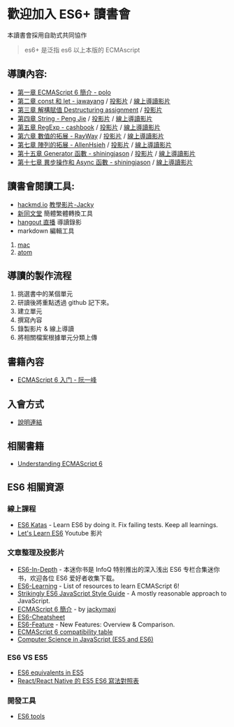 # 歡迎加入 ES6+ 讀書會
本讀書會採用自助式共同協作
> es6+ 是泛指 es6 以上本版的 ECMAscript

## 導讀內容:
* [第一章 ECMAScript 6 簡介 - polo](chapter-01)
* [第二章 const 和 let - jawayang](chapter-02) / [投影片](https://hackmd.io/p/rJvZCMUM#/) / [線上導讀影片](https://youtu.be/mzQTOIaEqMs)
* [第三章 解構賦值 Destructuring assignment](chapter-03) / [投影片](https://hackmd.io/p/HJcb_nKf#/) 
* [第四章 String - Peng Jie](chapter-04) / [投影片](https://hackmd.io/p/S10A0p5G#/) / [線上導讀影片](https://www.youtube.com/watch?v=7LOpj19J4nw)
* [第五章 RegExp - cashbook](chapter-05) / [投影片](https://hackmd.io/p/rkHAATpM#/) / [線上導讀影片](https://www.youtube.com/watch?v=eDvxODarM3U)
* [第六章 數值的拓展 - RayWay](chapter-06) / [投影片](https://hackmd.io/p/SkIRuHSB#/) / [線上導讀影片](https://www.youtube.com/watch?v=vJxlYXu1Dvc)
* [第七章 陣列的拓展 - AllenHsieh](chapter-07) / [投影片](https://hackmd.io/p/S1Jll4LH#/) / [線上導讀影片](https://youtu.be/1eugOttKFfA)
* [第十五章 Generator 函數 - shiningjason](chapter-15) / [投影片](https://hackmd.io/p/r1_8z2Z_#/) / [線上導讀影片](https://youtu.be/5_mUqevT3cM)
* [第十七章 異步操作和 Async 函數 - shiningjason](chapter-17) / [線上導讀影片](https://youtu.be/RvMeDS2yjzU)

## 讀書會閱讀工具:

* [hackmd.io](https://hackmd.io/) [教學影片-Jacky](https://www.youtube.com/watch?v=8maKJ6CJ9no)
* [新同文堂](https://chrome.google.com/webstore/detail/new-tong-wen-tang/ldmgbgaoglmaiblpnphffibpbfchjaeg?hl=zh-TW) 簡體繁體轉換工具
* [hangout 直播](https://plus.google.com/hangouts/onair) 導讀錄影
* markdown 編輯工具
 1. [mac](http://superuser.com/questions/616899/github-flavored-markdown-editor-for-osx)
 2. [atom](https://atom.io/)

## 導讀的製作流程
1. 挑選書中的某個單元
2. 研讀後將重點透過 github 記下來。
 1. 建立單元
 2. 撰寫內容
3. 錄製影片 & 線上導讀
4. 將相關檔案根據單元分類上傳

## 書籍內容
* [ECMAScript 6 入门 - 阮一峰](http://es6.ruanyifeng.com/)

## 入會方式
* [說明連結](https://softnshare.wordpress.com/portfolio/ecmascript-6%E5%85%A5%E9%96%80%E8%AE%80%E6%9B%B8%E6%9C%83/)

## 相關書籍

 * [Understanding ECMAScript 6](https://leanpub.com/understandinges6/read)

## ES6 相關資源

### 線上課程

* [ES6 Katas](http://es6katas.org/) - Learn ES6 by doing it. Fix failing tests. Keep all learnings.
* [Let's Learn ES6](https://www.youtube.com/playlist?list=PL57atfCFqj2h5fpdZD-doGEIs0NZxeJTX) Youtube 影片


### 文章整理及投影片

* [ES6-In-Depth](http://www.infoq.com/cn/es6-in-depth/) - 本迷你书是 InfoQ 特别推出的深入浅出 ES6 专栏合集迷你书，欢迎各位 ES6 爱好者收集下载。
* [ES6-Learning](https://github.com/ericdouglas/ES6-Learning) - List of resources to learn ECMAScript 6!
* [Strikingly ES6 JavaScript Style Guide](https://github.com/strikingly/javascript) - A mostly reasonable approach to JavaScript.
* [ECMAScript 6 簡介](https://hackmd.io/p/4JlFcJKOe#/) - by [jackymaxj](https://twitter.com/jackymaxj)
* [ES6-Cheatsheet](http://slides.com/drksephy/ecmascript-2015)
* [ES6-Feature](http://es6-features.org/#Constants) - New Features: Overview & Comparison.
* [ECMAScript 6 compatibility table](http://kangax.github.io/compat-table/es6/)
* [Computer Science in JavaScript (ES5 and ES6)](https://github.com/benoitvallon/computer-science-in-javascript)

### ES6 VS ES5

* [ES6 equivalents in ES5](https://github.com/addyosmani/es6-equivalents-in-es5)
* [React/React Native 的 ES5 ES6 寫法對照表](http://bbs.reactnative.cn/topic/15/react-react-native-%E7%9A%84es5-es6%E5%86%99%E6%B3%95%E5%AF%B9%E7%85%A7%E8%A1%A8)

### 開發工具

* [ES6 tools](https://github.com/addyosmani/es6-tools)
